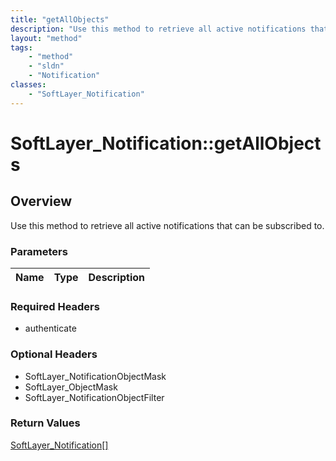 ```yaml
---
title: "getAllObjects"
description: "Use this method to retrieve all active notifications that can be subscribed to."
layout: "method"
tags:
    - "method"
    - "sldn"
    - "Notification"
classes:
    - "SoftLayer_Notification"
---
```

# SoftLayer_Notification::getAllObjects
## Overview 
Use this method to retrieve all active notifications that can be subscribed to. 

### Parameters 
|Name | Type | Description |
| --- | --- | --- |


### Required Headers
* authenticate

### Optional Headers
* SoftLayer_NotificationObjectMask
* SoftLayer_ObjectMask
* SoftLayer_NotificationObjectFilter

### Return Values
<a href='/reference/datatypes/SoftLayer_Notification'>SoftLayer_Notification[] </a>

